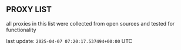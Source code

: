 ## PROXY LIST

all proxies in this list were collected from open sources and tested for functionality

last update: `2025-04-07 07:20:17.537494+00:00` UTC
